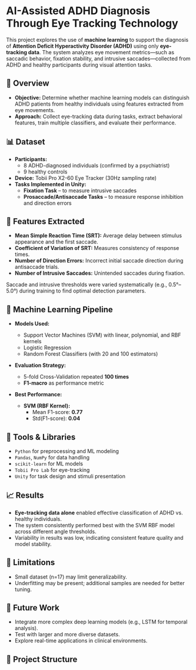 # AI-Assisted ADHD Diagnosis Through Eye Tracking Technology

This project explores the use of **machine learning** to support the diagnosis of **Attention Deficit Hyperactivity Disorder (ADHD)** using only **eye-tracking data**. The system analyzes eye movement metrics—such as saccadic behavior, fixation stability, and intrusive saccades—collected from ADHD and healthy participants during visual attention tasks.  

## 🧠 Overview

- **Objective:** Determine whether machine learning models can distinguish ADHD patients from healthy individuals using features extracted from eye movements.
- **Approach:** Collect eye-tracking data during tasks, extract behavioral features, train multiple classifiers, and evaluate their performance.

## 📊 Dataset

- **Participants:**  
  - 8 ADHD-diagnosed individuals (confirmed by a psychiatrist)  
  - 9 healthy controls  
- **Device:** Tobii Pro X2-60 Eye Tracker (30Hz sampling rate)  
- **Tasks Implemented in Unity:**
  - **Fixation Task** – to measure intrusive saccades
  - **Prosaccade/Antisaccade Tasks** – to measure response inhibition and direction errors

## 🧮 Features Extracted

- **Mean Simple Reaction Time (SRT):** Average delay between stimulus appearance and the first saccade.
- **Coefficient of Variation of SRT:** Measures consistency of response times.
- **Number of Direction Errors:** Incorrect initial saccade direction during antisaccade trials.
- **Number of Intrusive Saccades:** Unintended saccades during fixation.

Saccade and intrusive thresholds were varied systematically (e.g., 0.5°–5.0°) during training to find optimal detection parameters.

## 🤖 Machine Learning Pipeline

- **Models Used:**
  - Support Vector Machines (SVM) with linear, polynomial, and RBF kernels
  - Logistic Regression
  - Random Forest Classifiers (with 20 and 100 estimators)

- **Evaluation Strategy:**
  - 5-fold Cross-Validation repeated **100 times**
  - **F1-macro** as performance metric

- **Best Performance:**
  - **SVM (RBF Kernel):**  
    - Mean F1-score: **0.77**  
    - Std(F1-score): **0.04**

## 🧪 Tools & Libraries

- `Python` for preprocessing and ML modeling
- `Pandas`, `NumPy` for data handling
- `scikit-learn` for ML models
- `Tobii Pro Lab` for eye-tracking
- `Unity` for task design and stimuli presentation

## 📈 Results

- **Eye-tracking data alone** enabled effective classification of ADHD vs. healthy individuals.
- The system consistently performed best with the SVM RBF model across different angle thresholds.
- Variability in results was low, indicating consistent feature quality and model stability.

## 🚧 Limitations

- Small dataset (n=17) may limit generalizability.
- Underfitting may be present; additional samples are needed for better tuning.

## 📌 Future Work

- Integrate more complex deep learning models (e.g., LSTM for temporal analysis).
- Test with larger and more diverse datasets.
- Explore real-time applications in clinical environments.

## 📁 Project Structure

